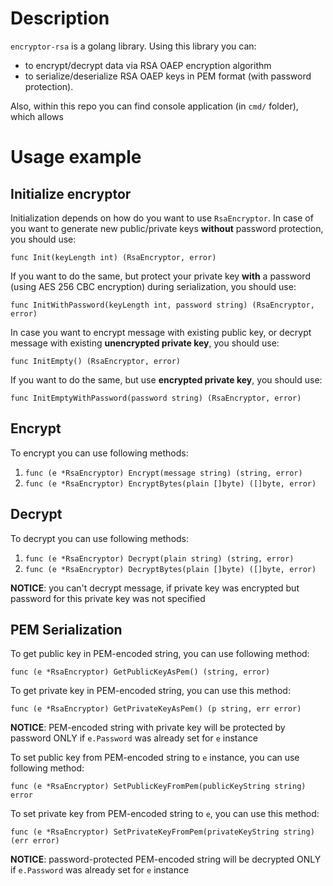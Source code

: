 # Description
`encryptor-rsa` is a golang library. Using this library you can:
* to encrypt/decrypt data via RSA OAEP encryption algorithm
* to serialize/deserialize RSA OAEP keys in PEM format (with password protection).

Also, within this repo you can find console application (in `cmd/` folder), which allows 

# Usage example

## Initialize encryptor

Initialization depends on how do you want to use `RsaEncryptor`. In case of you want to generate new public/private keys **without** password protection, you should use: 
```
func Init(keyLength int) (RsaEncryptor, error)
```

If you want to do the same, but protect your private key **with** a password (using AES 256 CBC encryption) during serialization, you should use:
```
func InitWithPassword(keyLength int, password string) (RsaEncryptor, error)
```

In case you want to encrypt message with existing public key, or decrypt message with existing **unencrypted private key**, you should use:
```
func InitEmpty() (RsaEncryptor, error)
```

If you want to do the same, but use **encrypted private key**, you should use:
```
func InitEmptyWithPassword(password string) (RsaEncryptor, error)
```

## Encrypt

To encrypt you can use following methods:

1. `func (e *RsaEncryptor) Encrypt(message string) (string, error)`
2. `func (e *RsaEncryptor) EncryptBytes(plain []byte) ([]byte, error)`

## Decrypt

To decrypt you can use following methods:

1. `func (e *RsaEncryptor) Decrypt(plain string) (string, error)`
2. `func (e *RsaEncryptor) DecryptBytes(plain []byte) ([]byte, error)`

**NOTICE**: you can't decrypt message, if private key was encrypted but password for this private key was not specified

## PEM Serialization

To get public key in PEM-encoded string, you can use following method:
```
func (e *RsaEncryptor) GetPublicKeyAsPem() (string, error)
```

To get private key in PEM-encoded string, you can use this method:
```
func (e *RsaEncryptor) GetPrivateKeyAsPem() (p string, err error)
```

**NOTICE**: PEM-encoded string with private key will be protected by password ONLY if `e.Password` was already set for `e` instance

To set public key from PEM-encoded string to `e` instance, you can use following method:
```
func (e *RsaEncryptor) SetPublicKeyFromPem(publicKeyString string) error
```

To set private key from PEM-encoded string to `e`, you can use this method:
```
func (e *RsaEncryptor) SetPrivateKeyFromPem(privateKeyString string) (err error)
```

**NOTICE**: password-protected PEM-encoded string will be decrypted ONLY if `e.Password` was already set for `e` instance